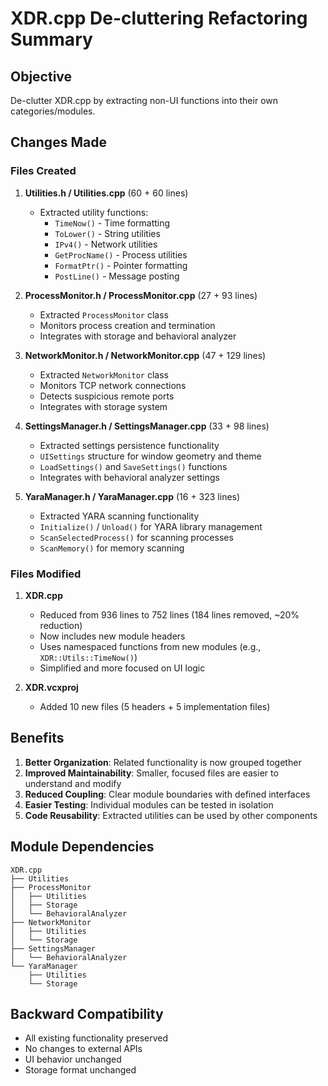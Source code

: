 # XDR.cpp De-cluttering Refactoring Summary

## Objective
De-clutter XDR.cpp by extracting non-UI functions into their own categories/modules.

## Changes Made

### Files Created

1. **Utilities.h / Utilities.cpp** (60 + 60 lines)
   - Extracted utility functions:
     - `TimeNow()` - Time formatting
     - `ToLower()` - String utilities
     - `IPv4()` - Network utilities
     - `GetProcName()` - Process utilities
     - `FormatPtr()` - Pointer formatting
     - `PostLine()` - Message posting

2. **ProcessMonitor.h / ProcessMonitor.cpp** (27 + 93 lines)
   - Extracted `ProcessMonitor` class
   - Monitors process creation and termination
   - Integrates with storage and behavioral analyzer

3. **NetworkMonitor.h / NetworkMonitor.cpp** (47 + 129 lines)
   - Extracted `NetworkMonitor` class
   - Monitors TCP network connections
   - Detects suspicious remote ports
   - Integrates with storage system

4. **SettingsManager.h / SettingsManager.cpp** (33 + 98 lines)
   - Extracted settings persistence functionality
   - `UISettings` structure for window geometry and theme
   - `LoadSettings()` and `SaveSettings()` functions
   - Integrates with behavioral analyzer settings

5. **YaraManager.h / YaraManager.cpp** (16 + 323 lines)
   - Extracted YARA scanning functionality
   - `Initialize()` / `Unload()` for YARA library management
   - `ScanSelectedProcess()` for scanning processes
   - `ScanMemory()` for memory scanning

### Files Modified

1. **XDR.cpp**
   - Reduced from 936 lines to 752 lines (184 lines removed, ~20% reduction)
   - Now includes new module headers
   - Uses namespaced functions from new modules (e.g., `XDR::Utils::TimeNow()`)
   - Simplified and more focused on UI logic

2. **XDR.vcxproj**
   - Added 10 new files (5 headers + 5 implementation files)

## Benefits

1. **Better Organization**: Related functionality is now grouped together
2. **Improved Maintainability**: Smaller, focused files are easier to understand and modify
3. **Reduced Coupling**: Clear module boundaries with defined interfaces
4. **Easier Testing**: Individual modules can be tested in isolation
5. **Code Reusability**: Extracted utilities can be used by other components

## Module Dependencies

```
XDR.cpp
├── Utilities
├── ProcessMonitor
│   ├── Utilities
│   ├── Storage
│   └── BehavioralAnalyzer
├── NetworkMonitor
│   ├── Utilities
│   └── Storage
├── SettingsManager
│   └── BehavioralAnalyzer
└── YaraManager
    ├── Utilities
    └── Storage
```

## Backward Compatibility

- All existing functionality preserved
- No changes to external APIs
- UI behavior unchanged
- Storage format unchanged
